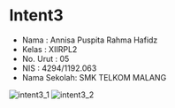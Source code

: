 # Intent3
- Nama        : Annisa Puspita Rahma Hafidz
- Kelas       : XIIRPL2
- No. Urut    : 05
- NIS         : 4294/1192.063
- Nama Sekolah: SMK TELKOM MALANG

![intent3_1](https://cloud.githubusercontent.com/assets/22728350/19417741/d5c086b0-93de-11e6-94d7-77d99d81dcf4.PNG)
![intent3_2](https://cloud.githubusercontent.com/assets/22728350/19417742/d5de1a22-93de-11e6-96b6-135b1d584028.PNG)
